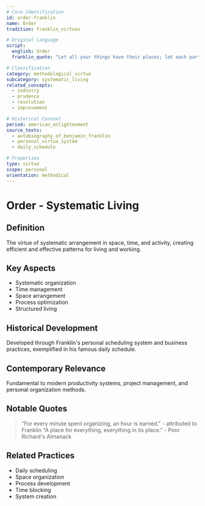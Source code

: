 ```yaml
---
# Core Identification
id: order-franklin
name: Order
tradition: franklin_virtues

# Original Language
script:
  english: Order
  franklin_quote: "Let all your things have their places; let each part of your business have its time"

# Classification
category: methodological_virtue
subcategory: systematic_living
related_concepts:
  - industry
  - prudence
  - resolution
  - improvement

# Historical Context
period: american_enlightenment
source_texts:
  - autobiography_of_benjamin_franklin
  - personal_virtue_system
  - daily_schedule

# Properties
type: virtue
scope: personal
orientation: methodical
---
```


# Order - Systematic Living

## Definition
The virtue of systematic arrangement in space, time, and activity, creating efficient and effective patterns for living and working.

## Key Aspects
- Systematic organization
- Time management
- Space arrangement
- Process optimization
- Structured living

## Historical Development
Developed through Franklin's personal scheduling system and business practices, exemplified in his famous daily schedule.

## Contemporary Relevance
Fundamental to modern productivity systems, project management, and personal organization methods.

## Notable Quotes
> "For every minute spent organizing, an hour is earned." - attributed to Franklin
> "A place for everything, everything in its place." - Poor Richard's Almanack

## Related Practices
- Daily scheduling
- Space organization
- Process development
- Time blocking
- System creation